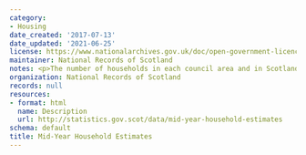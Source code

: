 ```yaml
---
category:
- Housing
date_created: '2017-07-13'
date_updated: '2021-06-25'
license: https://www.nationalarchives.gov.uk/doc/open-government-licence/version/3/
maintainer: National Records of Scotland
notes: <p>The number of households in each council area and in Scotland</p>
organization: National Records of Scotland
records: null
resources:
- format: html
  name: Description
  url: http://statistics.gov.scot/data/mid-year-household-estimates
schema: default
title: Mid-Year Household Estimates
---
```

